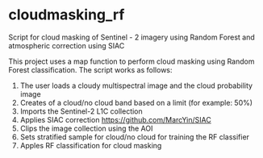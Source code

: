 # cloudmasking_rf
Script for cloud masking of Sentinel - 2 imagery using Random Forest and atmospheric correction using SIAC

This project uses a map function to perform cloud masking using Random Forest classification.
The script works as follows:
1. The user loads a cloudy multispectral image and the cloud probability image
2. Creates of a cloud/no cloud band based on a limit (for example: 50%)
3. Imports the Sentinel-2 L1C collection
4. Applies SIAC correction https://github.com/MarcYin/SIAC
5. Clips the image collection using the AOI
6. Sets stratified sample for cloud/no cloud for training the RF classifier
7. Apples RF classification for cloud masking
